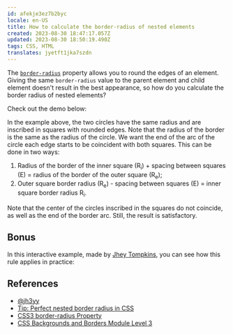 ```yaml
---
id: afekje3ez7b2byc
locale: en-US
title: How to calculate the border-radius of nested elements
created: 2023-08-30 18:47:17.057Z
updated: 2023-08-30 18:50:19.490Z
tags: CSS, HTML
translates: jyetft1jka7szdn
---
```

The [`border-radius`](https://developer.mozilla.org/en-US/docs/Web/CSS/border-radius) property allows you to round the edges of an element. Giving the same `border-radius` value to the parent element and child element doesn't result in the best appearance, so how do you calculate the border radius of nested elements?

Check out the demo below:

<CodePen id="KKbzrER" />

In the example above, the two circles have the same radius and are inscribed in squares with rounded edges. Note that the radius of the border is the same as the radius of the circle. We want the end of the arc of the circle each edge starts to be coincident with both squares. This can be done in two ways:

1. Radius of the border of the inner square (R<sub>i</sub>) + spacing between squares (E) = radius of the border of the outer square (R<sub>e</sub>);
2. Outer square border radius (R<sub>e</sub>) - spacing between squares (E) = inner square border radius R<sub>i</sub>.

Note that the center of the circles inscribed in the squares do not coincide, as well as the end of the border arc. Still, the result is satisfactory.

## Bonus

In this interactive example, made by [Jhey Tompkins](https://jhey.dev/), you can see how this rule applies in practice:

<CodePen user="jh3y" id="KKrYaxx" />

## References

- [@jh3yy](https://twitter.com/jh3yy/status/1688542283602231296)
- [Tip: Perfect nested border radius in CSS](https://www.30secondsofcode.org/css/s/nested-border-radius/)
- [CSS3 border-radius Property](https://www.w3schools.com/cssref/css3_pr_border-radius.asp)
- [CSS Backgrounds and Borders Module Level 3](https://www.w3.org/TR/css-backgrounds-3/#corners)
